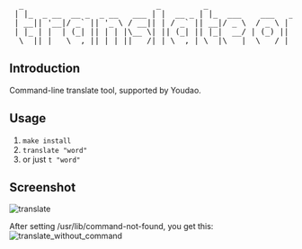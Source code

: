 <pre>
  _                            _         _                        _
 | |_  _ __  __ _  _ __   ___ | |  __ _ | |_  ___    ___   _ __  | |_
 | __|| '__|/ _` || '_ \ / __|| | / _` || __|/ _ \  / _ \ | '__| | __|
 | |_ | |  | (_| || | | |\__ \| || (_| || |_|  __/ | (_) || |    | |_
  \__||_|   \__,_||_| |_||___/|_| \__,_| \__|\___|  \___/ |_|     \__|
</pre>  

## Introduction
Command-line translate tool, supported by Youdao.

## Usage
1. `make install`
2. `translate "word"`
3. or just `t "word"`

## Screenshot
![translate](https://raw.github.com/tobegit3hub/translate/master/screenshot/translate.png)

After setting /usr/lib/command-not-found, you get this:  
![translate_without_command](https://raw.github.com/tobegit3hub/translate/master/screenshot/translate_without_command.png)